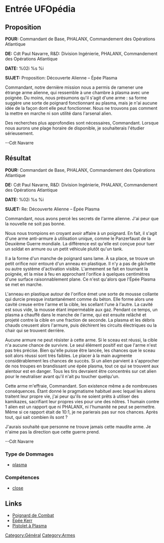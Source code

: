 # Entrée UFOpédia

## Proposition

**POUR:** Commandant de Base, PHALANX, Commandement des Opérations
Atlantique

**DE:** Cdt Paul Navarre, R&D: Division Ingénierie, PHALANX,
Commandement des Opérations Atlantique

**DATE:** %02i %s %i

**SUJET:** Proposition: Découverte Alienne – Épée Plasma

Commandant, notre dernière mission nous a permis de ramener une étrange
arme alienne, qui ressemble à une chambre à plasma avec une poignée. Du
moins, nous présumons qu'il s'agit d'une arme : sa forme suggère une
sorte de poignard fonctionnant au plasma, mais je n'ai aucune idée de la
façon dont elle peut fonctionner. Nous ne trouvons pas comment la mettre
en marche ni son utilité dans l'arsenal alien.

Des recherches plus approfondies sont nécessaires, Commandant. Lorsque
nous aurons une plage horaire de disponible, je souhaiterais l'étudier
sérieusement.

--Cdt Navarre

## Résultat

**POUR:** Commandant de Base, PHALANX, Commandement des Opérations
Atlantique

**DE:** Cdt Paul Navarre, R&D: Division Ingénierie, PHALANX,
Commandement des Opérations Atlantique

**DATE:** %02i %s %i

**SUJET:** Re: Découverte Alienne – Épée Plasma

Commandant, nous avons percé les secrets de l'arme alienne. J'ai peur
que la nouvelle ne soit pas bonne.

Nous nous trompions en croyant avoir affaire à un poignard. En fait, il
s'agit d'une arme anti-armure à utilisation unique, comme le Panzerfaust
de la Deuxième Guerre mondiale. La différence est qu'elle est conçue
pour tuer un soldat en armure ou un petit véhicule plutôt qu'un tank.

Il a la forme d'un manche de poignard sans lame. À sa place, se trouve
un petit orifice noir entouré d'un anneau en plastique. Il n'y a pas de
gâchette ou autre système d'activation visible. L'armement se fait en
tournant la poignée, et la mise à feu en approchant l'orifice à quelques
centimètres d'une surface raisonnablement plane. Ce n'est qu'alors que
l'Épée Plasma se met en marche.

L'anneau en plastique autour de l'orifice émet une sorte de mousse
collante qui durcie presque instantanément comme du béton. Elle forme
alors une cavité creuse entre l'arme et la cible, les scellant l'une à
l'autre. La cavité est sous vide, la mousse étant imperméable aux gaz.
Pendant ce temps, un plasma a chauffé dans le manche de l'arme, qui est
ensuite relâché et projeté contre la cible en une fraction de seconde.
La plasma et les débris chauds creusent alors l'armure, puis déchirent
les circuits électriques ou la chair qui se trouvent derrière.

Aucune armure ne peut résister à cette arme. Si le sceau est réussi, la
cible n'a aucune chance de survivre. Le seul élément positif est que
l'arme n'est pas très précise. Bien qu'elle puisse être lancée, les
chances que le sceau soit alors réussi sont très faibles. Le placer à la
main augmente considérablement les chances de succès. Si un alien
parvient à s'approcher de nos troupes en brandissant une épée plasma,
tout ce qui se trouvent aux alentour est en danger. Tous les tirs
devraient être concentrés sur cet alien pour le neutraliser avant qu'il
n'ait pu toucher quelqu'un.

Cette arme m'effraie, Commandant. Son existence même a de nombreuses
conséquences. Étant donné le pragmatisme habituel avec lequel les aliens
traitent leur propre vie, j'ai peur qu'ils ne soient prêts à utiliser
des kamikazes, sacrifiant leur propres vies pour une des nôtres. 1
humain contre 1 alien est un rapport que ni PHALANX, ni l'humanité ne
peut se permettre. Même si ce rapport était de 10:1, je ne parierais pas
sur nos chances. Après tout, qui sait combien ils sont ?

J'aurais souhaité que personne ne trouve jamais cette maudite arme. Je
n'aime pas la direction que cette guerre prend.

--Cdt Navarre

### Type de Dommages

- [plasma](Damage/plasma "wikilink")

### Compétences

- [close](Skills/close "wikilink")

## Links

- [Poignard de
  Combat](Equipement/Armes_Secondaires/Poignard_de_Combat "wikilink")
- [Épée Kerr](Equipement/Armes_Secondaires/Épée_Kerr "wikilink")
- [Pistolet à
  Plasma](Equipement/Armes_Secondaires/Pistolet_à_Plasma "wikilink")

[Category:Général](Category:Général "wikilink")
[Category:Armes](Category:Armes "wikilink")
